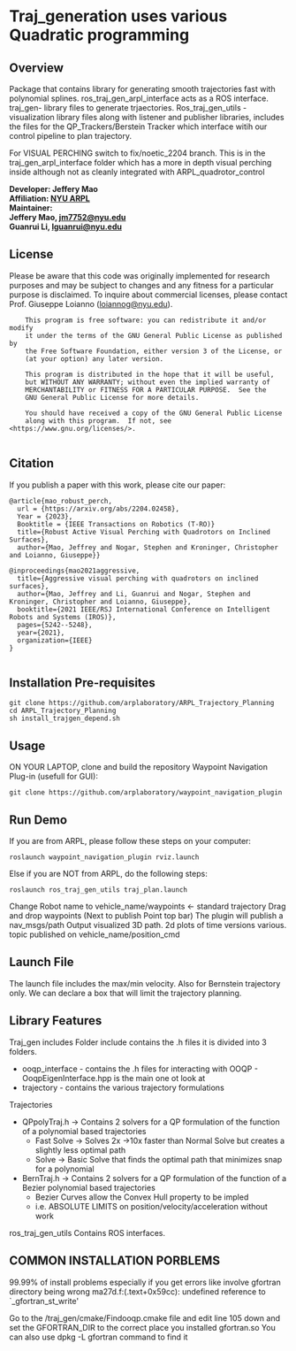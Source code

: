 
Traj_generation uses various Quadratic programming 
==================================================================================

Overview
------------------------
Package that contains library for generating smooth trajectories fast with polynomial splines. ros_traj_gen_arpl_interface acts as a ROS interface. traj_gen- library files to generate trjaectories. Ros_traj_gen_utils - visualization library files along with listener and publisher libraries, includes the files for the QP_Trackers/Berstein Tracker which interface witih our control pipeline to plan trajectory.

For VISUAL PERCHING switch to fix/noetic_2204 branch. This is in the traj_gen_arpl_interface folder which has a more in depth visual perching inside although not as cleanly integrated with ARPL_quadrotor_control

**Developer: Jeffery Mao<br />
Affiliation: [NYU ARPL](https://wp.nyu.edu/arpl/)<br />
Maintainer: <br />
Jeffery Mao, jm7752@nyu.edu<br />
Guanrui Li, lguanrui@nyu.edu<br />**

## License
Please be aware that this code was originally implemented for research purposes and may be subject to changes and any fitness for a particular purpose is disclaimed. To inquire about commercial licenses, please contact Prof. Giuseppe Loianno (loiannog@nyu.edu).
```
    This program is free software: you can redistribute it and/or modify
    it under the terms of the GNU General Public License as published by
    the Free Software Foundation, either version 3 of the License, or
    (at your option) any later version.

    This program is distributed in the hope that it will be useful,
    but WITHOUT ANY WARRANTY; without even the implied warranty of
    MERCHANTABILITY or FITNESS FOR A PARTICULAR PURPOSE.  See the
    GNU General Public License for more details.

    You should have received a copy of the GNU General Public License
    along with this program.  If not, see <https://www.gnu.org/licenses/>.
    
```
## Citation
If you publish a paper with this work, please cite our paper: 
```
@article{mao_robust_perch,
  url = {https://arxiv.org/abs/2204.02458},
  Year = {2023},
  Booktitle = {IEEE Transactions on Robotics (T-RO)}
  title={Robust Active Visual Perching with Quadrotors on Inclined Surfaces},
  author={Mao, Jeffrey and Nogar, Stephen and Kroninger, Christopher and Loianno, Giuseppe}}
  
@inproceedings{mao2021aggressive,
  title={Aggressive visual perching with quadrotors on inclined surfaces},
  author={Mao, Jeffrey and Li, Guanrui and Nogar, Stephen and Kroninger, Christopher and Loianno, Giuseppe},
  booktitle={2021 IEEE/RSJ International Conference on Intelligent Robots and Systems (IROS)},
  pages={5242--5248},
  year={2021},
  organization={IEEE}
}
 
 ```
 
 
Installation Pre-requisites 
-------------------------
```
git clone https://github.com/arplaboratory/ARPL_Trajectory_Planning
cd ARPL_Trajectory_Planning
sh install_trajgen_depend.sh
```


Usage
------------------------

ON YOUR LAPTOP, clone and build the repository Waypoint Navigation Plug-in (usefull for GUI):

```
git clone https://github.com/arplaboratory/waypoint_navigation_plugin
```

Run Demo
------------------------
If you are from ARPL, please follow these steps on your computer:
```
roslaunch waypoint_navigation_plugin rviz.launch
```


Else if you are NOT from ARPL, do the following steps:
```
roslaunch ros_traj_gen_utils traj_plan.launch
```
Change Robot name to vehicle_name/waypoints <- standard trajectory 
Drag and drop waypoints (Next to publish Point top bar)
The plugin will publish a nav_msgs/path
Output visualized 3D path. 2d plots of time versions various. topic published on vehicle_name/position_cmd


Launch File
------------------------
The launch file includes the max/min velocity. Also for Bernstein trajectory only. We can declare a box that will limit the trajectory planning. 

Library Features
------------------------
Traj_gen includes
Folder include contains the .h files it is divided into 3 folders. 
  *  ooqp_interface - contains the .h files for interacting with OOQP - OoqpEigenInterface.hpp is the main one ot look at
  *  trajectory - contains the various trajectory formulations

Trajectories 
  *  QPpolyTraj.h -> Contains 2 solvers for a QP formulation of the function of a polynomial based trajectories
        *  Fast Solve -> Solves 2x ->10x faster than Normal Solve but creates a slightly less optimal path
        *  Solve -> Basic Solve that finds the optimal path that minimizes snap for a polynomial
  *  BernTraj.h -> Contains 2 solvers for a QP formulation of the function of a Bezier polynomial based trajectories
        *  Bezier Curves allow the Convex Hull property to be impled
        * i.e. ABSOLUTE LIMITS on position/velocity/acceleration without work

ros_traj_gen_utils
Contains ROS interfaces.


COMMON INSTALLATION PORBLEMS
------------------------
99.99% of install problems especially if you get errors like involve gfortran directory being wrong
ma27d.f:(.text+0x59cc): undefined reference to `_gfortran_st_write'

Go to the /traj_gen/cmake/Findooqp.cmake file and edit line 105 down and set the GFORTRAN_DIR to the correct place you installed gfortran.so
You can also use dpkg -L gfortran command to find it


